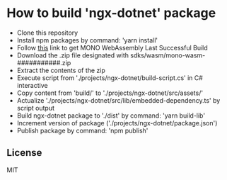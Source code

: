 # How to build 'ngx-dotnet' package
- Clone this repository
- Install npm packages by command: 'yarn install'
- Follow [this](https://jenkins.mono-project.com/job/test-mono-mainline-wasm/label=ubuntu-1804-amd64/lastSuccessfulBuild/Azure/) link to get MONO WebAssembly Last Successful Build
- Download the .zip file designated with sdks/wasm/mono-wasm-###########.zip
- Extract the contents of the zip
- Execute script from './projects/ngx-dotnet/build-script.cs' in C# interactive
- Copy content from 'build/' to './projects/ngx-dotnet/src/assets/'
- Actualize './projects/ngx-dotnet/src/lib/embedded-dependency.ts' by script output
- Build ngx-dotnet package to './dist' by command: 'yarn build-lib'
- Increment version of package ('./projects/ngx-dotnet/package.json')
- Publish package by command: 'npm publish'

License
----

MIT
